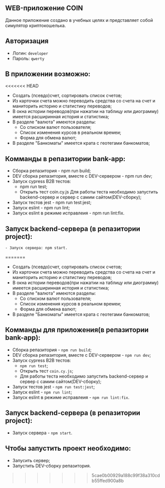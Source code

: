 ## WEB-приложение COIN

Данное приложение создано в учебных целях и представляет собой симулятор криптокошелька.

## Авторизация
  * Логин: `developer`
  * Пароль: `qwerty`

## В приложении возможно:
<<<<<<< HEAD
  - Создать (псевдо)счет, сортировать список счетов;
  - Из карточки счета можно переводить средства со счета на счет и маниторить историю и статистику переводов;
  - В окна истории переводов(при нажатии на таблицу или диограмму) имеется расширинная история и статистика;
  - В разделе "валюта" имеются разделы:
    - Со списком валют пользователя;
    - Список изменения курсов в реальном времеи;
    - Форма для обмена валют;
  - В разделе "Банкоматы" имеется крата с геотегами банкоматов;

## Комманды в репазитории bank-app:
  - Сборка репазитория - npm run build;
  - DEV сборка  репазитория, вместе с DEV-сервером - npm run dev;
  - Запуск cypress B2B тестов:
    - npm run test;
    - Открыть тест coin.cy.js
    Для работы теста необходимо запустить backend-сервер и cервер с самим сайтом(DEV-сборку);
  - Запуск тестов jest - npm run test:jest;
  - Запуск eslint - npm run lint;
  - Запуск eslint в режиме исправлеия - npm run lint:fix.
 
## Запуск backend-сервера (в репазитории project):
    - Запуск сервера: npm start.
=======
- Создать (псевдо)счет, сортировать список счетов;
- Из карточки счета можно переводить средства со счета на счет и маниторить историю и статистику переводов;
- В окна истории переводов(при нажатии на таблицу или диограмму) имеется расширинная история и статистика;
- В разделе "валюта" имеются разделы:
  - Со списком валют пользователя;
  - Список изменения курсов в реальном времеи;
  - Форма для обмена валют;
- В разделе "Банкоматы" имеется крата с геотегами банкоматов;

## Комманды для приложения(в репазитории bank-app):
 - Сборка репазитория - `npm run build`;
 - DEV сборка  репазитория, вместе с DEV-сервером - `npm run dev`;
 - Запуск cypress B2B тестов:
   - `npm run test`;
   - Открыть тест `coin.cy.js`;
   - Для работы теста необходимо запустить backend-сервер и cервер с самим сайтом(DEV-сборку);
 - Запуск тестов jest - `npm run test:jest`;
 - Запуск eslint - `npm run lint`;
 - Запуск eslint в режиме исправлеия - `npm run lint:fix`.

## Запуск backend-сервера (в репазитории project):
  - Запуск сервера - `npm start`.
  
## Чтобы запустить проект необходимо:
  - Запусить сервер;
  - Запустить DEV-сборку репазитория.
>>>>>>> 5cae0b00929a188c99f38a310cdb55ffed900a8b

